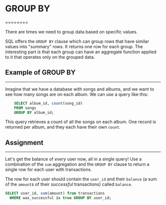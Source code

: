 # GROUP BY
========

There are times we need to group data based on specific values.

SQL offers the `GROUP BY` clause which can group rows that have similar values into "summary" rows. It returns one row for each group. The interesting part is that each group can have an aggregate function applied to it that operates only on the grouped data.

## Example of GROUP BY
-------------------

Imagine that we have a database with songs and albums, and we want to see how many songs are on each album. We can use a query like this:
```sql
    SELECT album_id, count(song_id)
    FROM songs
    GROUP BY album_id;
```

This query retrieves a count of all the songs on each album. One record is returned per album, and they each have their own `count`.

## Assignment
----------

Let's get the balance of _every_ user now, all in a single query! Use a combination of the `sum` aggregation and the `GROUP BY` clause to return a single row for each user with transactions.

The row for each user should contain the `user_id` and their `balance` (a sum of the `amount`s of their _successful_ transactions) called `balance`.

```sql
SELECT user_id, sum(amount) from transactions
  WHERE was_successful is true GROUP BY user_id;
```